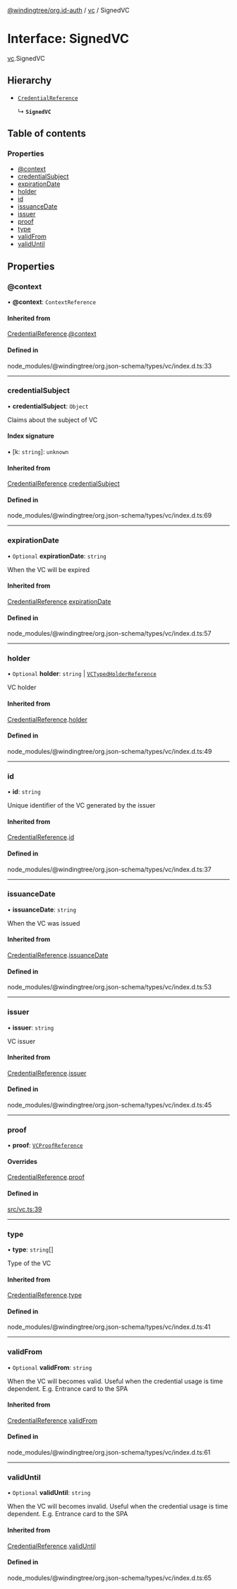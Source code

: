 [@windingtree/org.id-auth](../README.md) / [vc](../modules/vc.md) / SignedVC

# Interface: SignedVC

[vc](../modules/vc.md).SignedVC

## Hierarchy

- [`CredentialReference`](vc.CredentialReference.md)

  ↳ **`SignedVC`**

## Table of contents

### Properties

- [@context](vc.SignedVC.md#@context)
- [credentialSubject](vc.SignedVC.md#credentialsubject)
- [expirationDate](vc.SignedVC.md#expirationdate)
- [holder](vc.SignedVC.md#holder)
- [id](vc.SignedVC.md#id)
- [issuanceDate](vc.SignedVC.md#issuancedate)
- [issuer](vc.SignedVC.md#issuer)
- [proof](vc.SignedVC.md#proof)
- [type](vc.SignedVC.md#type)
- [validFrom](vc.SignedVC.md#validfrom)
- [validUntil](vc.SignedVC.md#validuntil)

## Properties

### @context

• **@context**: `ContextReference`

#### Inherited from

[CredentialReference](vc.CredentialReference.md).[@context](vc.CredentialReference.md#@context)

#### Defined in

node_modules/@windingtree/org.json-schema/types/vc/index.d.ts:33

___

### credentialSubject

• **credentialSubject**: `Object`

Claims about the subject of VC

#### Index signature

▪ [k: `string`]: `unknown`

#### Inherited from

[CredentialReference](vc.CredentialReference.md).[credentialSubject](vc.CredentialReference.md#credentialsubject)

#### Defined in

node_modules/@windingtree/org.json-schema/types/vc/index.d.ts:69

___

### expirationDate

• `Optional` **expirationDate**: `string`

When the VC will be expired

#### Inherited from

[CredentialReference](vc.CredentialReference.md).[expirationDate](vc.CredentialReference.md#expirationdate)

#### Defined in

node_modules/@windingtree/org.json-schema/types/vc/index.d.ts:57

___

### holder

• `Optional` **holder**: `string` \| [`VCTypedHolderReference`](vc.VCTypedHolderReference.md)

VC holder

#### Inherited from

[CredentialReference](vc.CredentialReference.md).[holder](vc.CredentialReference.md#holder)

#### Defined in

node_modules/@windingtree/org.json-schema/types/vc/index.d.ts:49

___

### id

• **id**: `string`

Unique identifier of the VC generated by the issuer

#### Inherited from

[CredentialReference](vc.CredentialReference.md).[id](vc.CredentialReference.md#id)

#### Defined in

node_modules/@windingtree/org.json-schema/types/vc/index.d.ts:37

___

### issuanceDate

• **issuanceDate**: `string`

When the VC was issued

#### Inherited from

[CredentialReference](vc.CredentialReference.md).[issuanceDate](vc.CredentialReference.md#issuancedate)

#### Defined in

node_modules/@windingtree/org.json-schema/types/vc/index.d.ts:53

___

### issuer

• **issuer**: `string`

VC issuer

#### Inherited from

[CredentialReference](vc.CredentialReference.md).[issuer](vc.CredentialReference.md#issuer)

#### Defined in

node_modules/@windingtree/org.json-schema/types/vc/index.d.ts:45

___

### proof

• **proof**: [`VCProofReference`](vc.VCProofReference.md)

#### Overrides

[CredentialReference](vc.CredentialReference.md).[proof](vc.CredentialReference.md#proof)

#### Defined in

[src/vc.ts:39](https://github.com/windingtree/org.id-sdk/blob/6ea84e7/packages/auth/src/vc.ts#L39)

___

### type

• **type**: `string`[]

Type of the VC

#### Inherited from

[CredentialReference](vc.CredentialReference.md).[type](vc.CredentialReference.md#type)

#### Defined in

node_modules/@windingtree/org.json-schema/types/vc/index.d.ts:41

___

### validFrom

• `Optional` **validFrom**: `string`

When the VC will becomes valid. Useful when the credential usage is time dependent. E.g. Entrance card to the SPA

#### Inherited from

[CredentialReference](vc.CredentialReference.md).[validFrom](vc.CredentialReference.md#validfrom)

#### Defined in

node_modules/@windingtree/org.json-schema/types/vc/index.d.ts:61

___

### validUntil

• `Optional` **validUntil**: `string`

When the VC will becomes invalid. Useful when the credential usage is time dependent. E.g. Entrance card to the SPA

#### Inherited from

[CredentialReference](vc.CredentialReference.md).[validUntil](vc.CredentialReference.md#validuntil)

#### Defined in

node_modules/@windingtree/org.json-schema/types/vc/index.d.ts:65
